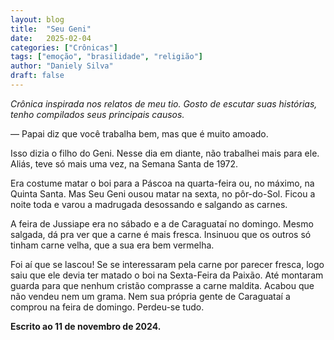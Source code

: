 ```yaml
---
layout: blog
title:  "Seu Geni"
date:   2025-02-04
categories: ["Crônicas"]
tags: ["emoção", "brasilidade", "religião"]
author: "Daniely Silva"
draft: false
---
```

*Crônica inspirada nos relatos de meu tio. Gosto de escutar suas histórias, tenho compilados seus principais causos.*

— Papai diz que você trabalha bem, mas que é muito amoado.

Isso dizia o filho do Geni. Nesse dia em diante, não trabalhei mais para ele. Aliás, teve só mais uma vez, na Semana Santa de 1972.

Era costume matar o boi para a Páscoa na quarta-feira ou, no máximo, na Quinta Santa. Mas Seu Geni ousou matar na sexta, no pôr-do-Sol. Ficou a noite toda e varou a madrugada desossando e salgando as carnes.

A feira de Jussiape era no sábado e a de Caraguataí no domingo. Mesmo salgada, dá pra ver que a carne é mais fresca. Insinuou que os outros só tinham carne velha, que a sua era bem vermelha.

Foi aí que se lascou! Se se interessaram pela carne por parecer fresca, logo saiu que ele devia ter matado o boi na Sexta-Feira da Paixão. Até montaram guarda para que nenhum cristão comprasse a carne maldita. Acabou que não vendeu nem um grama. Nem sua própria gente de Caraguataí a comprou na feira de domingo. Perdeu-se tudo.

**Escrito ao 11 de novembro de 2024.**

